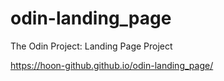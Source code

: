 # odin-landing_page
The Odin Project: Landing Page Project

https://hoon-github.github.io/odin-landing_page/